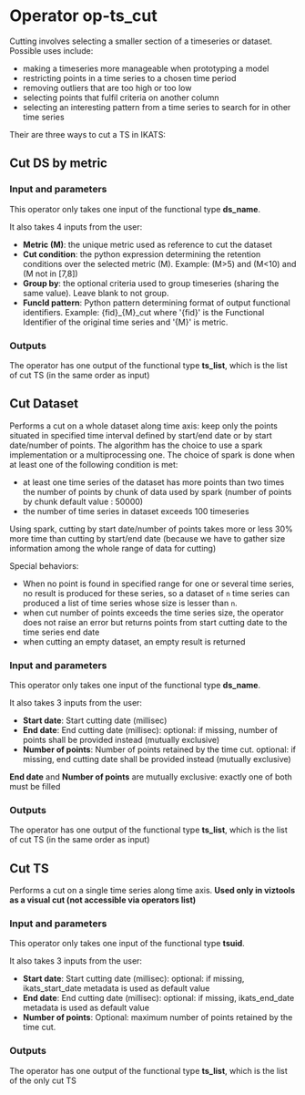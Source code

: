 # Operator op-ts_cut

Cutting involves selecting a smaller section of a timeseries or dataset. Possible uses include:

- making a timeseries more manageable when prototyping a model
- restricting points in a time series to a chosen time period
- removing outliers that are too high or too low
- selecting points that fulfil criteria on another column
- selecting an interesting pattern from a time series to search for in other time series

Their are three ways to cut a TS in IKATS:

## Cut DS by metric

### Input and parameters

This operator only takes one input of the functional type **ds_name**.

It also takes 4 inputs from the user:

- **Metric (M)**: the unique metric used as reference to cut the dataset
- **Cut condition**: the python expression determining the retention conditions over the selected metric (M). Example: (M>5) and (M<10) and (M not in \[7,8\])
- **Group by**: the optional criteria used to group timeseries (sharing the same value). Leave blank to not group.
- **FuncId pattern**: Python pattern determining format of output functional identifiers. Example: {fid}_{M}_cut where '{fid}' is the Functional Identifier of the original time series and '{M}' is metric.

### Outputs

The operator has one output of the functional type **ts_list**, which is the list of cut TS (in the same order as input)

## Cut Dataset

Performs a cut on a whole dataset along time axis: keep only the points situated in specified time interval defined by start/end date or by start date/number of points.
The algorithm has the choice to use a spark implementation or a multiprocessing one.
The choice of spark is done when at least one of the following condition is met:

- at least one time series of the dataset has more points than two times the number of points by chunk of data used by spark (number of points by chunk default value : 50000)
- the number of time series in dataset exceeds 100 timeseries

Using spark, cutting by start date/number of points takes more or less 30% more time than cutting by start/end date (because we have to gather size information among the whole range of data for cutting)

Special behaviors:

- When no point is found in specified range for one or several time series, no result is produced for these series, so a dataset of `n` time series can produced a list of time series whose size is lesser than `n`.
- when cut number of points exceeds the time series size, the operator does not raise an error but returns points from start cutting date to the time series end date
- when cutting an empty dataset, an empty result is returned

### Input and parameters

This operator only takes one input of the functional type **ds_name**.

It also takes 3 inputs from the user:

- **Start date**: Start cutting date (millisec)
- **End date**: End cutting date (millisec): optional: if missing, number of points shall be provided instead (mutually exclusive)
- **Number of points**: Number of points retained by the time cut. optional: if missing, end cutting date shall be provided instead (mutually exclusive)

**End date** and **Number of points** are mutually exclusive: exactly one of both must be filled

### Outputs

The operator has one output of the functional type **ts_list**, which is the list of cut TS (in the same order as input)

## Cut TS

Performs a cut on a single time series along time axis.
**Used only in viztools as a visual cut (not accessible via operators list)**

### Input and parameters

This operator only takes one input of the functional type **tsuid**.

It also takes 3 inputs from the user:

- **Start date**: Start cutting date (millisec): optional: if missing, ikats_start_date metadata is used as default value
- **End date**: End cutting date (millisec): optional: if missing, ikats_end_date metadata is used as default value
- **Number of points**: Optional: maximum number of points retained by the time cut.

### Outputs

The operator has one output of the functional type **ts_list**, which is the list of the only cut TS
